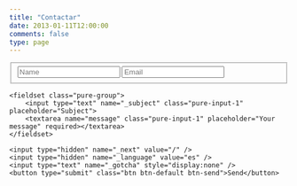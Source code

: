 ```yaml
---
title: "Contactar"
date: 2013-01-11T12:00:00
comments: false
type: page
---
```

<form class="pure-form" method="POST" action="https://formspree.io/alvaro@alvr.me">
    <fieldset class="pure-group">
        <input type="text" name="name" class="pure-input-1" placeholder="Name" required>
        <input type="email" name="email" class="pure-input-1" placeholder="Email" required>
    </fieldset>

    <fieldset class="pure-group">
    	<input type="text" name="_subject" class="pure-input-1" placeholder="Subject">
        <textarea name="message" class="pure-input-1" placeholder="Your message" required></textarea>
    </fieldset>

    <input type="hidden" name="_next" value="/" />
    <input type="hidden" name="_language" value="es" />
	<input type="text" name="_gotcha" style="display:none" />
    <button type="submit" class="btn btn-default btn-send">Send</button>
</form>